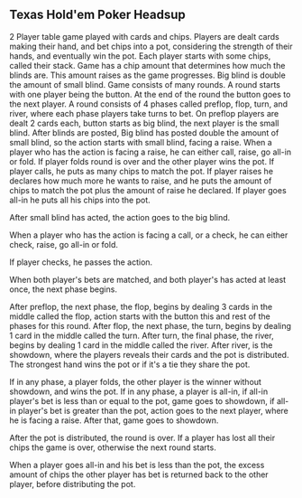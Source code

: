 ## Texas Hold'em Poker Headsup 

2 Player table game played with cards and chips. Players are dealt cards making their hand, and bet chips into a pot, considering the strength of their hands, and eventually win the pot.
Each player starts with some chips, called their stack.
Game has a chip amount that determines how much the blinds are. This amount raises as the game progresses. Big blind is double the amount of small blind.
Game consists of many rounds. A round starts with one player being the button. At the end of the round the button goes to the next player.
A round consists of 4 phases called preflop, flop, turn, and river, where each phase players take turns to bet.
On preflop players are dealt 2 cards each, button starts as big blind, the next player is the small blind.
After blinds are posted, Big blind has posted double the amount of small blind, so the action starts with small blind, facing a raise.
When a player who has the action is facing a raise, he can either call, raise, go all-in or fold.
If player folds round is over and the other player wins the pot.
If player calls, he puts as many chips to match the pot. 
If player raises he declares how much more he wants to raise, and he puts the amount of chips to match the pot plus the amount of raise he declared.
If player goes all-in he puts all his chips into the pot.

After small blind has acted, the action goes to the big blind.

When a player who has the action is facing a call, or a check, he can either check, raise, go all-in or fold.

If player checks, he passes the action.

When both player's bets are matched, and both player's has acted at least once, the next phase begins.

After preflop, the next phase, the flop, begins by dealing 3 cards in the middle called the flop, action starts with the button this and rest of the phases for this round.
After flop, the next phase, the turn, begins by dealing 1 card in the middle called the turn.
After turn, the final phase, the river, begins by dealing 1 card in the middle called the river.
After river, is the showdown, where the players reveals their cards and the pot is distributed. The strongest hand wins the pot or if it's a tie they share the pot.

If in any phase, a player folds, the other player is the winner without showdown, and wins the pot.
If in any phase, a player is all-in, if all-in player's bet is less than or equal to the pot, game goes to showdown, if all-in player's bet is greater than the pot, action goes to the next player, where he is facing a raise. After that, game goes to showdown.

After the pot is distributed, the round is over. If a player has lost all their chips the game is over, otherwise the next round starts.

When a player goes all-in and his bet is less than the pot, the excess amount of chips the other player has bet is returned back to the other player, before distributing the pot.
